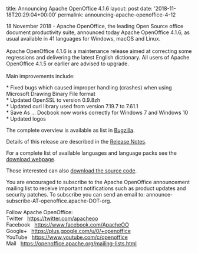 title: Announcing Apache OpenOffice 4.1.6
layout: post
date: '2018-11-18T20:29:04+00:00'
permalink: announcing-apache-openoffice-4-12

<p>18 November 2018 - Apache OpenOffice, the leading Open Source office 
document productivity suite, announced today Apache OpenOffice 4.1.6, as
 usual available in 41 languages for Windows, macOS and Linux.<br /><br />Apache
 OpenOffice 4.1.6 is a maintenance release aimed at correcting some 
regressions and delivering the latest English dictionary. All users of 
Apache OpenOffice 4.1.5 or earlier are advised to upgrade.<br /><br />Main improvements include:</p> 
  <p>* Fixed bugs which caused improper handling (crashes) when using Microsoft Drawing Binary File format<br />* Updated OpenSSL to version 0.9.8zh<br />* Updated curl library used from version 7.19.7 to 7.61.1<br />* Save As ... Docbook now works correctly for Windows 7 and Windows 10<br />* Updated logos</p>The complete overview is available as list in <a title="Bugzilla" target="_blank" href="https://bz.apache.org/ooo/buglist.cgi?list_id=233429&amp;query_format=advanced&amp;resolution=FIXED&amp;resolution=FIXED_WITHOUT_CODE&amp;target_milestone=4.1.6">Bugzilla</a>.<br /> 
  <p>Details of this release are described in the <a target="_blank" title="Release Notes" href="https://cwiki.apache.org/confluence/display/OOOUSERS/AOO+4.1.6+Release+Notes">Release Notes</a>. <br /></p> 
  <p>For a complete list of available languages and language packs see the <a title="Apache OpenOffice - Official download" target="_blank" href="https://www.openoffice.org/download/">download webpage</a>.</p> 
  <p>Those interested can also <a title="Apache OpenOffice - Source code" target="_blank" href="https://openoffice.apache.org/downloads.html">download the source code</a>.</p> 
  <p>You
 are encouraged to subscribe to the Apache OpenOffice announcement 
mailing list to receive important notifications such as product updates 
and security patches. To subscribe you can send an email to: announce-subscribe-AT-openoffice.apache-DOT-org.</p> 
   
  Follow Apache OpenOffice:<br />Twitter&nbsp;&nbsp; <a href="https://twitter.com/apacheoo" title="Apache OpenOffice @Twitter">https://twitter.com/apacheoo</a><br />Facebook&nbsp;&nbsp; <a href="https://www.facebook.com/ApacheOO" title="Apache OpenOffice @ Facebook">https://www.facebook.com/ApacheOO</a><br />Google+&nbsp;&nbsp; <a href="https://plus.google.com/u/0/114598373874764163668/posts" data-mce-href="https://plus.google.com/u/0/114598373874764163668/posts" title="Apache OpenOffice @ Google+">https://plus.google.com/u/0/+openoffice</a><br />YouTube&nbsp;&nbsp; <a href="https://www.youtube.com/c/openoffice" title="Apache OpenOffice @ YouTube">https://www.youtube.com/c/openoffice</a><br />Mail&nbsp;&nbsp; <a title="Mail" href="https://openoffice.apache.org/mailing-lists.html">https://openoffice.apache.org/mailing-lists.html</a>
